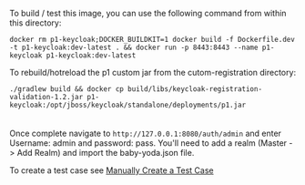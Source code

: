 To build / test this image, you can use the following command from within this directory:

`docker rm p1-keycloak;DOCKER_BUILDKIT=1 docker build -f Dockerfile.dev -t p1-keycloak:dev-latest . && docker run -p 8443:8443 --name p1-keycloak p1-keycloak:dev-latest`

To rebuild/hotreload the p1 custom jar from the cutom-registration directory:

`./gradlew build && docker cp build/libs/keycloak-registration-validation-1.2.jar p1-keycloak:/opt/jboss/keycloak/standalone/deployments/p1.jar`
<br><br><br>
Once complete navigate to `http://127.0.0.1:8080/auth/admin` and enter Username: admin and password: pass.  You'll need to add a realm (Master -> Add Realm) and import the baby-yoda.json file.

To create a test case see [Manually Create a Test Case](../docs/create-a-test-case.md)
